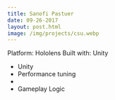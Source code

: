 ```yaml
---
title: Sanofi Pastuer
date: 09-26-2017
layout: post.html
image: /img/projects/csu.webp
---
```



Platform: Hololens
Built with: Unity

- Unity
- Performance tuning
-
- Gameplay Logic
